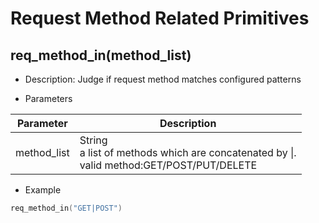 # Request Method Related Primitives

## req_method_in(method_list)

* Description: Judge if request method matches configured patterns

* Parameters

| Parameter | Description |
| --------- | ----------- |
| method_list | String<br>a list of methods which are concatenated by &#124;. <br>valid method:GET/POST/PUT/DELETE |

* Example

```go
req_method_in("GET|POST")
```
